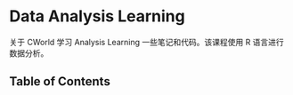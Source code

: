 # Data Analysis Learning

关于 CWorld 学习 Analysis Learning 一些笔记和代码。该课程使用 R 语言进行数据分析。

## Table of Contents

```{tableofcontents}
```
